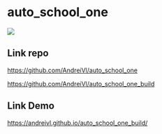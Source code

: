 # auto_school_one

![](https://andreivl.github.io/auto_school_one_build/images/preview-img-auto-school-one.jpg)

## Link repo
https://github.com/AndreiVl/auto_school_one

https://github.com/AndreiVl/auto_school_one_build

## Link Demo
https://andreivl.github.io/auto_school_one_build/